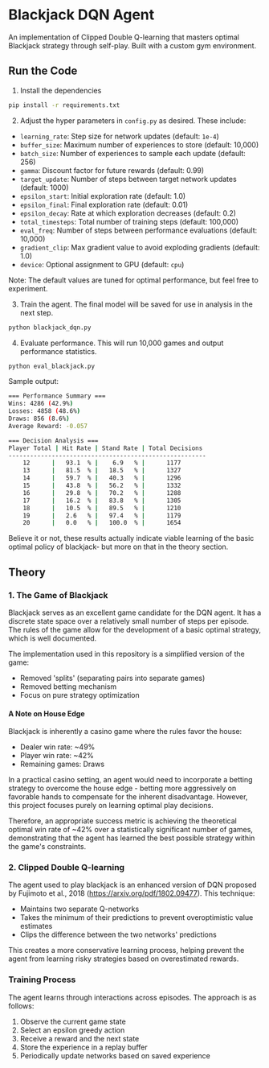 # Blackjack DQN Agent
An implementation of Clipped Double Q-learning that masters optimal Blackjack strategy through self-play. Built with a custom gym environment.

## Run the Code
1. Install the dependencies
```bash
pip install -r requirements.txt
```

2. Adjust the hyper parameters in `config.py` as desired. These include:
  - `learning_rate`: Step size for network updates (default: `1e-4`)
  - `buffer_size`: Maximum number of experiences to store (default: 10,000)
  - `batch_size`: Number of experiences to sample each update (default: 256)
  - `gamma`: Discount factor for future rewards (default: 0.99)
  - `target_update`: Number of steps between target network updates (default: 1000)
  - `epsilon_start`: Initial exploration rate (default: 1.0)
  - `epsilon_final`: Final exploration rate (default: 0.01)
  - `epsilon_decay`: Rate at which exploration decreases (default: 0.2)
  - `total_timesteps`: Total number of training steps (default: 100,000)
  - `eval_freq`: Number of steps between performance evaluations (default: 10,000)
  - `gradient_clip`: Max gradient value to avoid exploding gradients (default: 1.0)
  - `device`: Optional assignment to GPU (default: `cpu`)
  
  Note: The default values are tuned for optimal performance, but feel free to experiment.

3. Train the agent. The final model will be saved for use in analysis in the next step.
```bash
python blackjack_dqn.py
```

4. Evaluate performance. This will run 10,000 games and output performance statistics. 
```bash
python eval_blackjack.py
```

Sample output:
```bash
=== Performance Summary ===
Wins: 4286 (42.9%)
Losses: 4858 (48.6%)
Draws: 856 (8.6%)
Average Reward: -0.057

=== Decision Analysis ===
Player Total | Hit Rate | Stand Rate | Total Decisions
-------------------------------------------------------
    12      |   93.1  % |    6.9   % |      1177      
    13      |   81.5  % |   18.5   % |      1327      
    14      |   59.7  % |   40.3   % |      1296      
    15      |   43.8  % |   56.2   % |      1332      
    16      |   29.8  % |   70.2   % |      1288      
    17      |   16.2  % |   83.8   % |      1305      
    18      |   10.5  % |   89.5   % |      1210      
    19      |   2.6   % |   97.4   % |      1179      
    20      |   0.0   % |   100.0  % |      1654      
```

Believe it or not, these results actually indicate viable learning of the basic optimal policy of blackjack- but more on that in the theory section.

## Theory

### 1. The Game of Blackjack

Blackjack serves as an excellent game candidate for the DQN agent. It has a discrete state space over a relatively small number of steps per episode. The rules of the game allow for the development of a basic optimal strategy, which is well documented.

The implementation used in this repository is a simplified version of the game:
- Removed 'splits' (separating pairs into separate games)
- Removed betting mechanism
- Focus on pure strategy optimization

#### A Note on House Edge
Blackjack is inherently a casino game where the rules favor the house:
- Dealer win rate: ~49%
- Player win rate: ~42%
- Remaining games: Draws

In a practical casino setting, an agent would need to incorporate a betting strategy to overcome the house edge - betting more aggressively on favorable hands to compensate for the inherent disadvantage. However, this project focuses purely on learning optimal play decisions.

Therefore, an appropriate success metric is achieving the theoretical optimal win rate of ~42% over a statistically significant number of games, demonstrating that the agent has learned the best possible strategy within the game's constraints.

### 2. Clipped Double Q-learning
The agent used to play blackjack is an enhanced version of DQN proposed by Fujimoto et al., 2018 (https://arxiv.org/pdf/1802.09477). This technique:
- Maintains two separate Q-networks
- Takes the minimum of their predictions to prevent overoptimistic value estimates
- Clips the difference between the two networks' predictions

This creates a more conservative learning process, helping prevent the agent from learning risky strategies based on overestimated rewards.

### Training Process
The agent learns through interactions across episodes. The approach is as follows:
1. Observe the current game state
2. Select an epsilon greedy action
3. Receive a reward and the next state
4. Store the experience in a replay buffer
5. Periodically update networks based on saved experience




